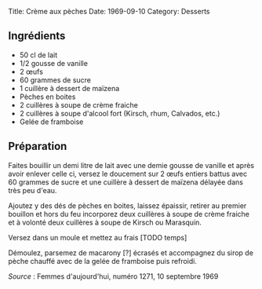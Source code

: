 Title: Crème aux pèches
Date: 1969-09-10
Category: Desserts

## Ingrédients

* 50 cl de lait
* 1/2 gousse de vanille
* 2 œufs
* 60 grammes de sucre
* 1 cuillère à dessert de maïzena
* Pèches en boites
* 2 cuillères à soupe de crème fraiche
* 2 cuillères à soupe d'alcool fort (Kirsch, rhum, Calvados, etc.)
* Gelée de framboise

## Préparation

Faites bouillir un demi litre de lait avec une demie gousse de vanille et après
avoir enlever celle ci, versez le doucement sur 2 œufs entiers battus avec 60
grammes de sucre et une cuillère à dessert de maïzena délayée dans très peu
d'eau.

Ajoutez y des dés de pèches en boites, laissez épaissir, retirer au premier
bouillon et hors du feu incorporez deux cuillères à soupe de crème fraiche et à
volonté deux cuillères à soupe de Kirsch ou Marasquin.

Versez dans un moule et mettez au frais [TODO temps]

Démoulez, parsemez de macarony \[?\] écrasés et accompagnez du sirop de pèche chauffé
avec de la gelée de framboise puis refroidi.

*Source* : Femmes d'aujourd'hui, numéro 1271, 10 septembre 1969
